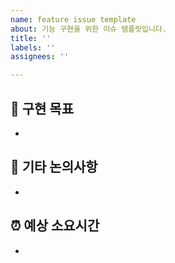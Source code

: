```yaml
---
name: feature issue template
about: 기능 구현을 위한 이슈 템플릿입니다.
title: ''
labels: ''
assignees: ''

---
```


## 🎯 구현 목표 
<!---
- [ ] main task 구현
  - [ ] sub task 구현
과 같은 형태로 작성해주세요.
-->
- 

## 🎸 기타 논의사항 
- 

## ⏰ 예상 소요시간
-
